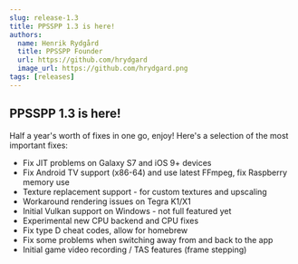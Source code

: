 ```yaml
---
slug: release-1.3
title: PPSSPP 1.3 is here!
authors:
  name: Henrik Rydgård
  title: PPSSPP Founder
  url: https://github.com/hrydgard
  image_url: https://github.com/hrydgard.png
tags: [releases]
---
```


## PPSSPP 1.3 is here!

Half a year's worth of fixes in one go, enjoy! Here's a selection of the most important fixes:

* Fix JIT problems on Galaxy S7 and iOS 9+ devices
* Fix Android TV support (x86-64) and use latest FFmpeg, fix Raspberry memory use
* Texture replacement support - for custom textures and upscaling
* Workaround rendering issues on Tegra K1/X1
* Initial Vulkan support on Windows - not full featured yet
* Experimental new CPU backend and CPU fixes
* Fix type D cheat codes, allow for homebrew
* Fix some problems when switching away from and back to the app
* Initial game video recording / TAS features (frame stepping)
